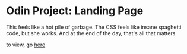 # Odin Project: Landing Page

This feels like a hot pile of garbage. The CSS feels like insane spaghetti code, but she works. And at the end of the day, that's all that matters. 

to view, go [here](https://thatplace69.com/landing-page/)